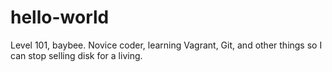 # hello-world
Level 101, baybee.
Novice coder, learning Vagrant, Git, and other things so I can stop selling disk for a living.
